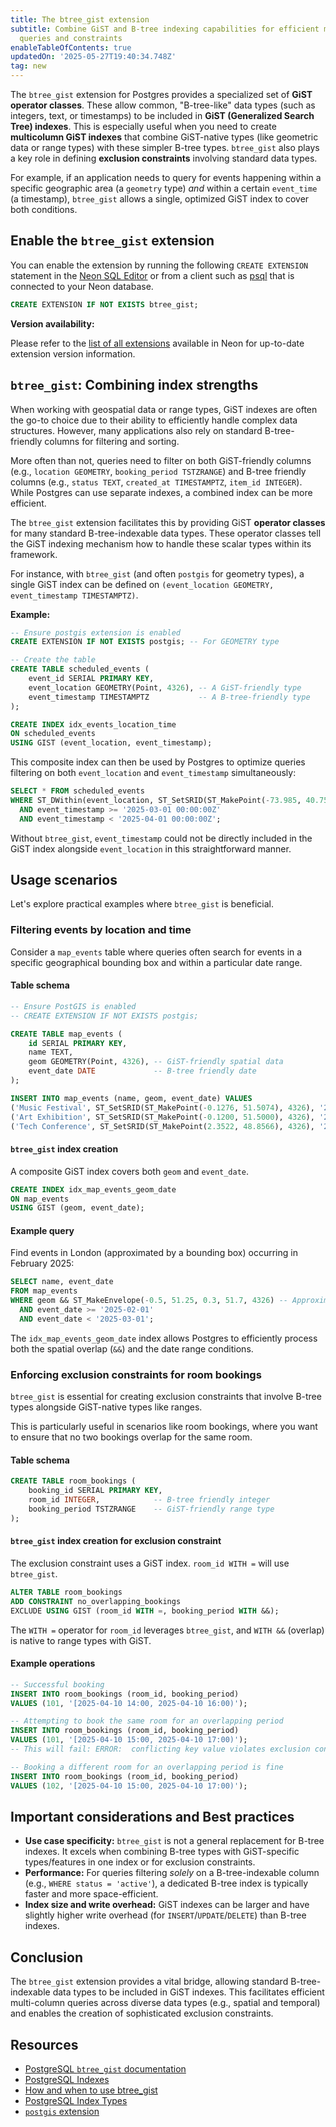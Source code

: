 ```yaml
---
title: The btree_gist extension
subtitle: Combine GiST and B-tree indexing capabilities for efficient multi-column
  queries and constraints
enableTableOfContents: true
updatedOn: '2025-05-27T19:40:34.748Z'
tag: new
---
```


The `btree_gist` extension for Postgres provides a specialized set of **GiST operator classes**. These allow common, "B-tree-like" data types (such as integers, text, or timestamps) to be included in **GiST (Generalized Search Tree) indexes**. This is especially useful when you need to create **multicolumn GiST indexes** that combine GiST-native types (like geometric data or range types) with these simpler B-tree types. `btree_gist` also plays a key role in defining **exclusion constraints** involving standard data types.

For example, if an application needs to query for events happening within a specific geographic area (a `geometry` type) _and_ within a certain `event_time` (a timestamp), `btree_gist` allows a single, optimized GiST index to cover both conditions.

<CTA />

## Enable the `btree_gist` extension

You can enable the extension by running the following `CREATE EXTENSION` statement in the [Neon SQL Editor](/docs/get-started-with-neon/query-with-neon-sql-editor) or from a client such as [psql](/docs/connect/query-with-psql-editor) that is connected to your Neon database.

```sql
CREATE EXTENSION IF NOT EXISTS btree_gist;
```

**Version availability:**

Please refer to the [list of all extensions](/docs/extensions/pg-extensions) available in Neon for up-to-date extension version information.

## `btree_gist`: Combining index strengths

When working with geospatial data or range types, GiST indexes are often the go-to choice due to their ability to efficiently handle complex data structures. However, many applications also rely on standard B-tree-friendly columns for filtering and sorting.

More often than not, queries need to filter on both GiST-friendly columns (e.g., `location GEOMETRY`, `booking_period TSTZRANGE`) and B-tree friendly columns (e.g., `status TEXT`, `created_at TIMESTAMPTZ`, `item_id INTEGER`). While Postgres can use separate indexes, a combined index can be more efficient.

The `btree_gist` extension facilitates this by providing GiST **operator classes** for many standard B-tree-indexable data types. These operator classes tell the GiST indexing mechanism how to handle these scalar types within its framework.

For instance, with `btree_gist` (and often `postgis` for geometry types), a single GiST index can be defined on `(event_location GEOMETRY, event_timestamp TIMESTAMPTZ)`.

**Example:**

```sql
-- Ensure postgis extension is enabled
CREATE EXTENSION IF NOT EXISTS postgis; -- For GEOMETRY type

-- Create the table
CREATE TABLE scheduled_events (
    event_id SERIAL PRIMARY KEY,
    event_location GEOMETRY(Point, 4326), -- A GiST-friendly type
    event_timestamp TIMESTAMPTZ           -- A B-tree-friendly type
);

CREATE INDEX idx_events_location_time
ON scheduled_events
USING GIST (event_location, event_timestamp);
```

This composite index can then be used by Postgres to optimize queries filtering on both `event_location` and `event_timestamp` simultaneously:

```sql
SELECT * FROM scheduled_events
WHERE ST_DWithin(event_location, ST_SetSRID(ST_MakePoint(-73.985, 40.758), 4326)::geography, 1000) -- Within 1km
  AND event_timestamp >= '2025-03-01 00:00:00Z'
  AND event_timestamp < '2025-04-01 00:00:00Z';
```

Without `btree_gist`, `event_timestamp` could not be directly included in the GiST index alongside `event_location` in this straightforward manner.

## Usage scenarios

Let's explore practical examples where `btree_gist` is beneficial.

### Filtering events by location and time

Consider a `map_events` table where queries often search for events in a specific geographical bounding box and within a particular date range.

#### Table schema

```sql
-- Ensure PostGIS is enabled
-- CREATE EXTENSION IF NOT EXISTS postgis;

CREATE TABLE map_events (
    id SERIAL PRIMARY KEY,
    name TEXT,
    geom GEOMETRY(Point, 4326), -- GiST-friendly spatial data
    event_date DATE             -- B-tree friendly date
);

INSERT INTO map_events (name, geom, event_date) VALUES
('Music Festival', ST_SetSRID(ST_MakePoint(-0.1276, 51.5074), 4326), '2025-02-20'),
('Art Exhibition', ST_SetSRID(ST_MakePoint(-0.1200, 51.5000), 4326), '2025-02-22'),
('Tech Conference', ST_SetSRID(ST_MakePoint(2.3522, 48.8566), 4326), '2025-03-05');
```

#### `btree_gist` index creation

A composite GiST index covers both `geom` and `event_date`.

```sql
CREATE INDEX idx_map_events_geom_date
ON map_events
USING GIST (geom, event_date);
```

#### Example query

Find events in London (approximated by a bounding box) occurring in February 2025:

```sql
SELECT name, event_date
FROM map_events
WHERE geom && ST_MakeEnvelope(-0.5, 51.25, 0.3, 51.7, 4326) -- Approximate bounding box for London
  AND event_date >= '2025-02-01'
  AND event_date < '2025-03-01';
```

The `idx_map_events_geom_date` index allows Postgres to efficiently process both the spatial overlap (`&&`) and the date range conditions.

### Enforcing exclusion constraints for room bookings

`btree_gist` is essential for creating exclusion constraints that involve B-tree types alongside GiST-native types like ranges.

This is particularly useful in scenarios like room bookings, where you want to ensure that no two bookings overlap for the same room.

#### Table schema

```sql
CREATE TABLE room_bookings (
    booking_id SERIAL PRIMARY KEY,
    room_id INTEGER,            -- B-tree friendly integer
    booking_period TSTZRANGE    -- GiST-friendly range type
);
```

#### `btree_gist` index creation for exclusion constraint

The exclusion constraint uses a GiST index. `room_id WITH =` will use `btree_gist`.

```sql
ALTER TABLE room_bookings
ADD CONSTRAINT no_overlapping_bookings
EXCLUDE USING GIST (room_id WITH =, booking_period WITH &&);
```

The `WITH =` operator for `room_id` leverages `btree_gist`, and `WITH &&` (overlap) is native to range types with GiST.

#### Example operations

```sql
-- Successful booking
INSERT INTO room_bookings (room_id, booking_period)
VALUES (101, '[2025-04-10 14:00, 2025-04-10 16:00)');

-- Attempting to book the same room for an overlapping period
INSERT INTO room_bookings (room_id, booking_period)
VALUES (101, '[2025-04-10 15:00, 2025-04-10 17:00)');
-- This will fail: ERROR:  conflicting key value violates exclusion constraint "no_overlapping_bookings"

-- Booking a different room for an overlapping period is fine
INSERT INTO room_bookings (room_id, booking_period)
VALUES (102, '[2025-04-10 15:00, 2025-04-10 17:00)');
```

## Important considerations and Best practices

- **Use case specificity:** `btree_gist` is not a general replacement for B-tree indexes. It excels when combining B-tree types with GiST-specific types/features in one index or for exclusion constraints.
- **Performance:** For queries filtering _solely_ on a B-tree-indexable column (e.g., `WHERE status = 'active'`), a dedicated B-tree index is typically faster and more space-efficient.
- **Index size and write overhead:** GiST indexes can be larger and have slightly higher write overhead (for `INSERT`/`UPDATE`/`DELETE`) than B-tree indexes.

## Conclusion

The `btree_gist` extension provides a vital bridge, allowing standard B-tree-indexable data types to be included in GiST indexes. This facilitates efficient multi-column queries across diverse data types (e.g., spatial and temporal) and enables the creation of sophisticated exclusion constraints.

## Resources

- [PostgreSQL `btree_gist` documentation](https://www.postgresql.org/docs/current/btree-gist.html)
- [PostgreSQL Indexes](/postgresql/postgresql-indexes)
- [How and when to use btree_gist](/blog/btree_gist)
- [PostgreSQL Index Types](/postgresql/postgresql-indexes/postgresql-index-types)
- [`postgis` extension](/docs/extensions/postgis)

<NeedHelp/>

